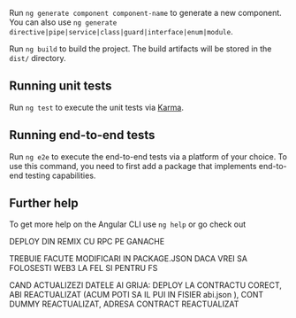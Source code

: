 
Run `ng generate component component-name` to generate a new component. You can also use `ng generate directive|pipe|service|class|guard|interface|enum|module`.

Run `ng build` to build the project. The build artifacts will be stored in the `dist/` directory.

## Running unit tests

Run `ng test` to execute the unit tests via [Karma](https://karma-runner.github.io).

## Running end-to-end tests

Run `ng e2e` to execute the end-to-end tests via a platform of your choice. To use this command, you need to first add a package that implements end-to-end testing capabilities.

## Further help

To get more help on the Angular CLI use `ng help` or go check out 


DEPLOY DIN REMIX CU RPC PE GANACHE

TREBUIE FACUTE MODIFICARI IN PACKAGE.JSON DACA VREI SA FOLOSESTI WEB3 LA FEL SI PENTRU FS


CAND ACTUALIZEZI DATELE AI GRIJA: DEPLOY LA CONTRACTU CORECT, ABI REACTUALIZAT (ACUM POTI SA IL PUI IN FISIER abi.json ), CONT DUMMY REACTUALIZAT, ADRESA CONTRACT REACTUALIZAT





